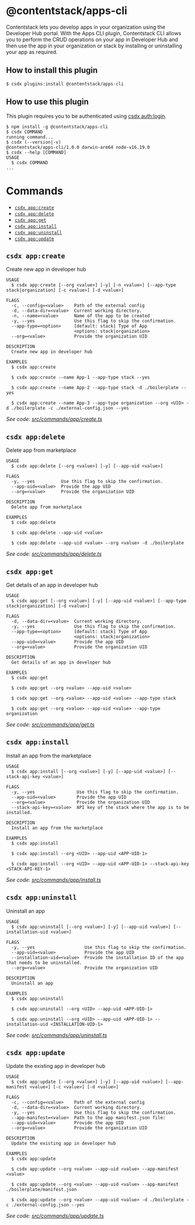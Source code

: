 <!-- Insert Nodejs CI here -->
<!-- Insert Apps CLI version here -->

# @contentstack/apps-cli
Contentstack lets you develop apps in your organization using the Developer Hub portal. With the Apps CLI plugin, Contentstack CLI allows you to perform the CRUD operations on your app in Developer Hub and then use the app in your organization or stack by installing or uninstalling your app as required.

## How to install this plugin

```shell
$ csdx plugins:install @contentstack/apps-cli
```

## How to use this plugin

This plugin requires you to be authenticated using [csdx auth:login](https://www.contentstack.com/docs/developers/cli/authenticate-with-the-cli/).

<!-- usage -->
```sh-session
$ npm install -g @contentstack/apps-cli
$ csdx COMMAND
running command...
$ csdx (--version|-v)
@contentstack/apps-cli/1.0.0 darwin-arm64 node-v16.19.0
$ csdx --help [COMMAND]
USAGE
  $ csdx COMMAND
...
```
<!-- usagestop -->

# Commands
<!-- commands -->
* [`csdx app:create`](#csdx-appcreate)
* [`csdx app:delete`](#csdx-appdelete)
* [`csdx app:get`](#csdx-appget)
* [`csdx app:install`](#csdx-appinstall)
* [`csdx app:uninstall`](#csdx-appuninstall)
* [`csdx app:update`](#csdx-appupdate)

## `csdx app:create`

Create new app in developer hub

```
USAGE
  $ csdx app:create [--org <value>] [-y] [-n <value>] [--app-type stack|organization] [-c <value>] [-d <value>]

FLAGS
  -c, --config=<value>    Path of the external config
  -d, --data-dir=<value>  Current working directory.
  -n, --name=<value>      Name of the app to be created
  -y, --yes               Use this flag to skip the confirmation.
  --app-type=<option>     [default: stack] Type of App
                          <options: stack|organization>
  --org=<value>           Provide the organization UID

DESCRIPTION
  Create new app in developer hub

EXAMPLES
  $ csdx app:create

  $ csdx app:create --name App-1 --app-type stack --yes

  $ csdx app:create --name App-2 --app-type stack -d ./boilerplate --yes

  $ csdx app:create --name App-3 --app-type organization --org <UID> -d ./boilerplate -c ./external-config.json --yes
```

_See code: [src/commands/app/create.ts](https://github.com/contentstack/apps-cli/blob/v1.0.0/src/commands/app/create.ts)_

## `csdx app:delete`

Delete app from marketplace

```
USAGE
  $ csdx app:delete [--org <value>] [-y] [--app-uid <value>]

FLAGS
  -y, --yes          Use this flag to skip the confirmation.
  --app-uid=<value>  Provide the app UID
  --org=<value>      Provide the organization UID

DESCRIPTION
  Delete app from marketplace

EXAMPLES
  $ csdx app:delete

  $ csdx app:delete --app-uid <value>

  $ csdx app:delete --app-uid <value> --org <value> -d ./boilerplate
```

_See code: [src/commands/app/delete.ts](https://github.com/contentstack/apps-cli/blob/v1.0.0/src/commands/app/delete.ts)_

## `csdx app:get`

Get details of an app in developer hub

```
USAGE
  $ csdx app:get [--org <value>] [-y] [--app-uid <value>] [--app-type stack|organization] [-d <value>]

FLAGS
  -d, --data-dir=<value>  Current working directory.
  -y, --yes               Use this flag to skip the confirmation.
  --app-type=<option>     [default: stack] Type of App
                          <options: stack|organization>
  --app-uid=<value>       Provide the app UID
  --org=<value>           Provide the organization UID

DESCRIPTION
  Get details of an app in developer hub

EXAMPLES
  $ csdx app:get

  $ csdx app:get --org <value> --app-uid <value>

  $ csdx app:get --org <value> --app-uid <value> --app-type stack

  $ csdx app:get --org <value> --app-uid <value> --app-type organization
```

_See code: [src/commands/app/get.ts](https://github.com/contentstack/apps-cli/blob/v1.0.0/src/commands/app/get.ts)_

## `csdx app:install`

Install an app from the marketplace

```
USAGE
  $ csdx app:install [--org <value>] [-y] [--app-uid <value>] [--stack-api-key <value>]

FLAGS
  -y, --yes                Use this flag to skip the confirmation.
  --app-uid=<value>        Provide the app UID
  --org=<value>            Provide the organization UID
  --stack-api-key=<value>  API key of the stack where the app is to be installed.

DESCRIPTION
  Install an app from the marketplace

EXAMPLES
  $ csdx app:install

  $ csdx app:install --org <UID> --app-uid <APP-UID-1>

  $ csdx app:install --org <UID> --app-uid <APP-UID-1> --stack-api-key <STACK-API-KEY-1>
```

_See code: [src/commands/app/install.ts](https://github.com/contentstack/apps-cli/blob/v1.0.0/src/commands/app/install.ts)_

## `csdx app:uninstall`

Uninstall an app

```
USAGE
  $ csdx app:uninstall [--org <value>] [-y] [--app-uid <value>] [--installation-uid <value>]

FLAGS
  -y, --yes                   Use this flag to skip the confirmation.
  --app-uid=<value>           Provide the app UID
  --installation-uid=<value>  Provide the installation ID of the app that needs to be uninstalled.
  --org=<value>               Provide the organization UID

DESCRIPTION
  Uninstall an app

EXAMPLES
  $ csdx app:uninstall

  $ csdx app:uninstall --org <UID> --app-uid <APP-UID-1>

  $ csdx app:uninstall --org <UID> --app-uid <APP-UID-1> --installation-uid <INSTALLATION-UID-1>
```

_See code: [src/commands/app/uninstall.ts](https://github.com/contentstack/apps-cli/blob/v1.0.0/src/commands/app/uninstall.ts)_

## `csdx app:update`

Update the existing app in developer hub

```
USAGE
  $ csdx app:update [--org <value>] [-y] [--app-uid <value>] [--app-manifest <value>] [-c <value>] [-d <value>]

FLAGS
  -c, --config=<value>    Path of the external config
  -d, --data-dir=<value>  Current working directory.
  -y, --yes               Use this flag to skip the confirmation.
  --app-manifest=<value>  Path to the app manifest.json file:
  --app-uid=<value>       Provide the app UID
  --org=<value>           Provide the organization UID

DESCRIPTION
  Update the existing app in developer hub

EXAMPLES
  $ csdx app:update

  $ csdx app:update --org <value> --app-uid <value> --app-manifest <value>

  $ csdx app:update --org <value> --app-uid <value> --app-manifest ./boilerplate/manifest.json

  $ csdx app:update --org <value> --app-uid <value> -d ./boilerplate -c ./external-config.json --yes
```

_See code: [src/commands/app/update.ts](https://github.com/contentstack/apps-cli/blob/v1.0.0/src/commands/app/update.ts)_
<!-- commandsstop -->
